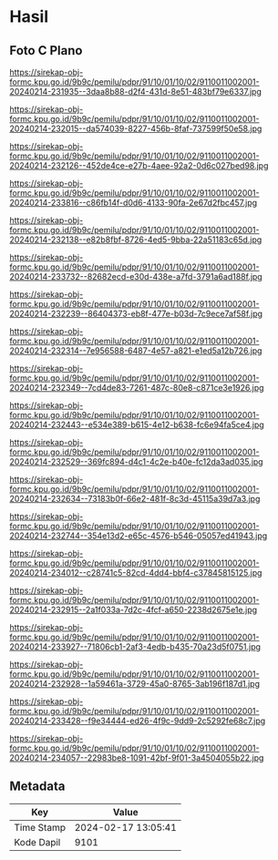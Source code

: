 # Hasil

## Foto C Plano

https://sirekap-obj-formc.kpu.go.id/9b9c/pemilu/pdpr/91/10/01/10/02/9110011002001-20240214-231935--3daa8b88-d2f4-431d-8e51-483bf79e6337.jpg

https://sirekap-obj-formc.kpu.go.id/9b9c/pemilu/pdpr/91/10/01/10/02/9110011002001-20240214-232015--da574039-8227-456b-8faf-737599f50e58.jpg

https://sirekap-obj-formc.kpu.go.id/9b9c/pemilu/pdpr/91/10/01/10/02/9110011002001-20240214-232126--452de4ce-e27b-4aee-92a2-0d6c027bed98.jpg

https://sirekap-obj-formc.kpu.go.id/9b9c/pemilu/pdpr/91/10/01/10/02/9110011002001-20240214-233816--c86fb14f-d0d6-4133-90fa-2e67d2fbc457.jpg

https://sirekap-obj-formc.kpu.go.id/9b9c/pemilu/pdpr/91/10/01/10/02/9110011002001-20240214-232138--e82b8fbf-8726-4ed5-9bba-22a51183c65d.jpg

https://sirekap-obj-formc.kpu.go.id/9b9c/pemilu/pdpr/91/10/01/10/02/9110011002001-20240214-233732--82682ecd-e30d-438e-a7fd-3791a6ad188f.jpg

https://sirekap-obj-formc.kpu.go.id/9b9c/pemilu/pdpr/91/10/01/10/02/9110011002001-20240214-232239--86404373-eb8f-477e-b03d-7c9ece7af58f.jpg

https://sirekap-obj-formc.kpu.go.id/9b9c/pemilu/pdpr/91/10/01/10/02/9110011002001-20240214-232314--7e956588-6487-4e57-a821-e1ed5a12b726.jpg

https://sirekap-obj-formc.kpu.go.id/9b9c/pemilu/pdpr/91/10/01/10/02/9110011002001-20240214-232349--7cd4de83-7261-487c-80e8-c871ce3e1926.jpg

https://sirekap-obj-formc.kpu.go.id/9b9c/pemilu/pdpr/91/10/01/10/02/9110011002001-20240214-232443--e534e389-b615-4e12-b638-fc6e94fa5ce4.jpg

https://sirekap-obj-formc.kpu.go.id/9b9c/pemilu/pdpr/91/10/01/10/02/9110011002001-20240214-232529--369fc894-d4c1-4c2e-b40e-fc12da3ad035.jpg

https://sirekap-obj-formc.kpu.go.id/9b9c/pemilu/pdpr/91/10/01/10/02/9110011002001-20240214-232634--73183b0f-66e2-481f-8c3d-45115a39d7a3.jpg

https://sirekap-obj-formc.kpu.go.id/9b9c/pemilu/pdpr/91/10/01/10/02/9110011002001-20240214-232744--354e13d2-e65c-4576-b546-05057ed41943.jpg

https://sirekap-obj-formc.kpu.go.id/9b9c/pemilu/pdpr/91/10/01/10/02/9110011002001-20240214-234012--c28741c5-82cd-4dd4-bbf4-c37845815125.jpg

https://sirekap-obj-formc.kpu.go.id/9b9c/pemilu/pdpr/91/10/01/10/02/9110011002001-20240214-232915--2a1f033a-7d2c-4fcf-a650-2238d2675e1e.jpg

https://sirekap-obj-formc.kpu.go.id/9b9c/pemilu/pdpr/91/10/01/10/02/9110011002001-20240214-233927--71806cb1-2af3-4edb-b435-70a23d5f0751.jpg

https://sirekap-obj-formc.kpu.go.id/9b9c/pemilu/pdpr/91/10/01/10/02/9110011002001-20240214-232928--1a59461a-3729-45a0-8765-3ab196f187d1.jpg

https://sirekap-obj-formc.kpu.go.id/9b9c/pemilu/pdpr/91/10/01/10/02/9110011002001-20240214-233428--f9e34444-ed26-4f9c-9dd9-2c5292fe68c7.jpg

https://sirekap-obj-formc.kpu.go.id/9b9c/pemilu/pdpr/91/10/01/10/02/9110011002001-20240214-234057--22983be8-1091-42bf-9f01-3a4504055b22.jpg


## Metadata

| Key        | Value               |
| ---------- | ------------------- |
| Time Stamp | 2024-02-17 13:05:41 |
| Kode Dapil | 9101                |



